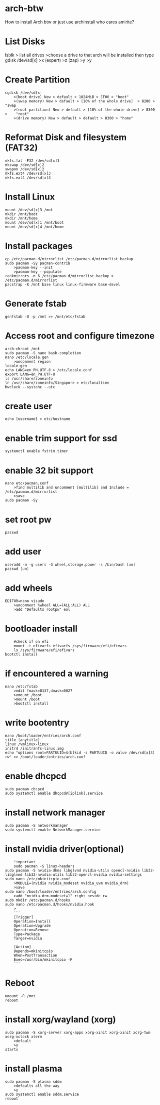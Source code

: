 # arch-btw
How to install Arch btw
or just use archinstall who cares amirite?

# List Disks
lsblk > list all drives
    >choose a drive to that arch will be installed then type gdisk /dev/sd[x]
        >x (expert)
        >z (zap)
        >y
        >y

# Create Partition
```
cgdisk /dev/sd[x]
    >(boot drive) New > default > 1024MiB > EF00 > "boot"
    >(swap memory) New > default > [10% of the whole drive]  > 8200 > "swap
    >(root partition) New > default > [10% of the whole drive] > 8300 >    "root"
    >(drive memory) New > default > default > 8300 > "home"
```

# Reformat Disk and filesystem (FAT32)
```
mkfs.fat -F32 /dev/sd[x]1
mkswap /dev/sd[x]2
swapon /dev/sd[x]2
mkfs.ext4 /dev/sd[x]3
mkfs.ext4 /dev/sd[x]4
```

# Install Linux
```
mount /dev/sd[x]3 /mnt
mkdir /mnt/boot
mkdir /mnt/home
mount /dev/sd[x]1 /mnt/boot
mount /dev/sd[x]4 /mnt/home
```
# Install packages
```
cp /etc/pacman.d/mirrorlist /etc/pacman.d/mirrorlist.backup
sudo pacman -Sy pacman-contrib
    >pacman-key --init
    >pacman-key --populate
rankmirrors -n 6 /etc/pacman.d/mirrorlist.backup > /etc/pacman.d/mirrorlist
pacstrap -K /mnt base linux linux-firmware base-devel
```

# Generate fstab
```
genfstab -U -p /mnt >> /mnt/etc/fstab
```

# Access root and configure timezone
```
arch-chroot /mnt
sudo pacman -S nano bash-completion
nano /etc/locale.gen
    >uncomment region
locale-gen
echo LANG=en_PH.UTF-8 > /etc/locale.conf
export LANG=en_PH.UTF-8
ls /usr/share/zoneinfo
ln /usr/share/zoneinfo/Singapore > etc/localtime
hwclock --systohc --utc
```

# create user
```
echo [username] > etc/hostname
```
# enable trim support for ssd
```
systemctl enable fstrim.timer
```

# enable 32 bit support
```
nano etc/pacman.conf
    >find multilib and uncomment [multilib] and Include = /etc/pacman.d/mirrorlist
    >save
sudo pacman -Sy
```

# set root pw
```
passwd
```

# add user
```
useradd -m -g users -G wheel,storage,power -s /bin/bash [un]
passwd [un]
```

# add wheels
```
EDITOR=nano visudo
    >uncomment %wheel ALL=(ALL:ALL) ALL
    >add "Defaults rootpw" eol
```
# bootloader install
```
	#check if on efi
	mount -t efivarfs efivarfs /sys/firmware/efi/efivars
	ls /sys/firmware/efi/efivars
bootctl install
```

# if encountered a warning
```
nano /etc/fstab
	>edit fmask=0137,dmask=0027
 	>umount /boot
	>mount /boot
 	>bootctl install
```

# write bootentry
```
nano /boot/loader/entries/arch.conf
title [anytitle]
linux /vmlinux-linux
initrd /initranfs-linux.img
echo "options root=PARTUUID=$(blkid -s PARTUUID -o value /dev/sd[x]3) rw" >> /boot/loader/entries/arch.conf
```
# enable dhcpcd
```
sudo pacman chcpcd
sudo systemctl enable dhcpcd@[iplink].service
```
# install network manager
```
sudo pacman -S networkmanager
sudo systemctl enable NetworkManager.service
```
# install nvidia driver(optional)
```
	!important
	sudo pacman -S linux-headers
sudo pacman -S nvidia-dkms libglvnd nvidia-utils opencl-nvidia lib32-libglvnd lib32-nvidia-utils lib32-opencl-nvidia nvidia-settings
sudo nano /etc/mkinitcpio.conf
	>MODULE=(nvidia nvidia_modeset nvidia_uvm nvidia_drm)
	>save
sudo nano /boot/loader/entries/arch.config
	>add "nvidia-drm.modeset=1" right beside rw
sudo mkdir /etc/pacman.d/hooks
sudo nano /etc/pacman.d/hooks/nvidia.hook
	>
	```
	[Trigger]
	Operation=Install
	Operation=Upgrade
	Operation=Remove
	Type=Package
	Targer=nvidia

	[Action]
	Depends=mkinitcpio
	When=PostTransaction
	Exec=/usr/bin/mkinitcpio -P
	```
```
# Reboot
```
umount -R /mnt
reboot
```

# install xorg/wayland (xorg)
```
sudo pacman -S xorg-server xorg-apps xorg-xinit xorg-xinit xorg-twm xorg-xclock xterm
	>default
	>y
startx
```

# install plasma
```
sudo pacman -S plasma sddm
	>defaults all the way
	>y
sudo systemctl enable sddm.service
reboot
```
